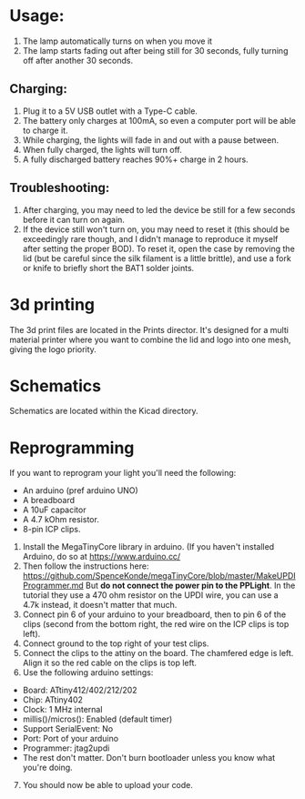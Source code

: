 # Usage:

1. The lamp automatically turns on when you move it
2. The lamp starts fading out after being still for 30 seconds, fully turning off after another 30 seconds.

## Charging:

1. Plug it to a 5V USB outlet with a Type-C cable.
2. The battery only charges at 100mA, so even a computer port will be able to charge it.
3. While charging, the lights will fade in and out with a pause between.
4. When fully charged, the lights will turn off.
5. A fully discharged battery reaches 90%+ charge in 2 hours.

## Troubleshooting:

1. After charging, you may need to led the device be still for a few seconds before it can turn on again.
2. If the device still won't turn on, you may need to reset it (this should be exceedingly rare though, and I didn't manage to reproduce it myself after setting the proper BOD). To reset it, open the case by removing the lid (but be careful since the silk filament is a little brittle), and use a fork or knife to briefly short the BAT1 solder joints.


# 3d printing

The 3d print files are located in the Prints director. It's designed for a multi material printer where you want to combine the lid and logo into one mesh, giving the logo priority.

# Schematics

Schematics are located within the Kicad directory.


# Reprogramming

If you want to reprogram your light you'll need the following:

- An arduino (pref arduino UNO)
- A breadboard
- A 10uF capacitor
- A 4.7 kOhm resistor.
- 8-pin ICP clips.

1. Install the MegaTinyCore library in arduino. (If you haven't installed Arduino, do so at https://www.arduino.cc/
2. Then follow the instructions here: https://github.com/SpenceKonde/megaTinyCore/blob/master/MakeUPDIProgrammer.md But **do not connect the power pin to the PPLight**. In the tutorial they use a 470 ohm resistor on the UPDI wire, you can use a 4.7k instead, it doesn't matter that much.
3. Connect pin 6 of your arduino to your breadboard, then to pin 6 of the clips (second from the bottom right, the red wire on the ICP clips is top left).
4. Connect ground to the top right of your test clips.
5. Connect the clips to the attiny on the board. The chamfered edge is left. Align it so the red cable on the clips is top left.
6. Use the following arduino settings:
- Board: ATtiny412/402/212/202
- Chip: ATtiny402
- Clock: 1 MHz internal
- millis()/micros(): Enabled (default timer)
- Support SerialEvent: No
- Port: Port of your arduino
- Programmer: jtag2updi
- The rest don't matter. Don't burn bootloader unless you know what you're doing.
7. You should now be able to upload your code.







